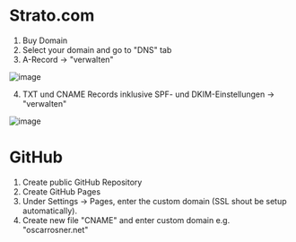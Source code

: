 # Strato.com
1. Buy Domain
2. Select your domain and go to "DNS" tab
3. A-Record -> "verwalten"

![image](https://github.com/Kexplx/doc/assets/29175032/26953f6f-80db-4e09-b4d2-e5d3be230e7c)


4. TXT und CNAME Records inklusive SPF- und DKIM-Einstellungen -> "verwalten"

![image](https://github.com/Kexplx/doc/assets/29175032/6b3b6bc1-8e05-4ba8-a2c6-aeb64a156de8)


# GitHub
1. Create public GitHub Repository
2. Create GitHub Pages
3. Under Settings -> Pages, enter the custom domain (SSL shout be setup automatically).
4. Create new file "CNAME" and enter custom domain e.g. "oscarrosner.net"

